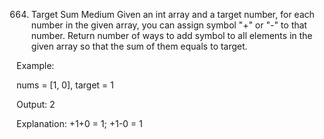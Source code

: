 664. Target Sum
Medium
Given an int array and a target number, for each number in the given array, you can assign symbol "+" or "-" to that number. Return number of ways to add symbol to all elements in the given array so that the sum of them equals to target.

Example:

nums = [1, 0], target = 1

Output: 2

Explanation: +1+0 = 1; +1-0 = 1
